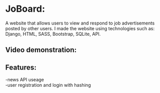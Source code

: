 # JoBoard:  
A website that allows users to view and respond to job advertisements posted by other users. I made the website using technologies such as: Django, HTML, SASS, Bootstrap, SQLite, API.
## Video demonstration:  
## Features:  
-news API useage  
-user registration and login with hashing  